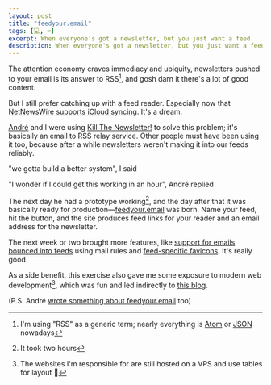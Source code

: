 ```yaml
---
layout: post
title: "feedyour.email"
tags: [💻, ⌨️]
excerpt: When everyone's got a newsletter, but you just want a feed.
description: When everyone's got a newsletter, but you just want a feed.
---
```


The attention economy craves immediacy and ubiquity, newsletters pushed to your email is its answer to RSS[^rss], and gosh darn it there's a lot of good content.

But I still prefer catching up with a feed reader. Especially now that [NetNewsWire supports iCloud syncing](https://inessential.com/2021/03/17/new_in_netnewswire_6_icloud_syncing). It's a dream.

[André](https://arko.net) and I were using [Kill The Newsletter!](https://kill-the-newsletter.com/) to solve this problem; it's basically an email to RSS relay service. Other people must have been using it too, because after a while newsletters weren't making it into our feeds reliably.

"we gotta build a better system", I said

"I wonder if I could get this working in an hour", André replied

The next day he had a prototype working[^brooks], and the day after that it was basically ready for production—[feedyour.email](https://feedyour.email) was born. Name your feed, hit the button, and the site produces feed links for your reader and an email address for the newsletter.

The next week or two brought more features, like [support for emails bounced into feeds](https://github.com/indirect/feedyour.email/pull/85) using mail rules and [feed-specific favicons](https://github.com/indirect/feedyour.email/issues/23). It's really good.

As a side benefit, this exercise also gave me some exposure to modern web development[^tmbo], which was fun and led indirectly to [this blog](/post/1969/new-blog/).

(P.S. André [wrote something about feedyour.email](https://andre.arko.net/2022/02/17/feedyouremail/) too)

[^rss]: I'm using "RSS" as a generic term; nearly everything is [Atom](https://datatracker.ietf.org/doc/html/rfc5023) or [JSON](https://www.jsonfeed.org) nowadays
[^brooks]: It took two hours
[^tmbo]: The websites I'm responsible for are still hosted on a VPS and use tables for layout 😬
